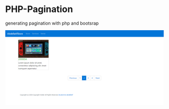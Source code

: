 # PHP-Pagination
generating pagination with php and bootsrap

![image](https://github.com/davidlotfi/PHP-Pagination/blob/master/localhost.png)

